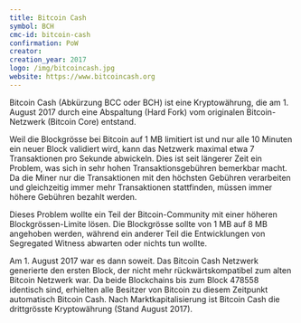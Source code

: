 ```yaml
---
title: Bitcoin Cash
symbol: BCH
cmc-id: bitcoin-cash
confirmation: PoW
creator:
creation_year: 2017
logo: /img/bitcoincash.jpg
website: https://www.bitcoincash.org
---
```


Bitcoin Cash (Abkürzung BCC oder BCH) ist eine Kryptowährung, die am 1. August 2017 durch eine Abspaltung (Hard Fork) vom originalen Bitcoin-Netzwerk (Bitcoin Core) entstand. 

Weil die Blockgrösse bei Bitcoin auf 1 MB limitiert ist und nur alle 10 Minuten ein neuer Block validiert wird, kann das Netzwerk maximal etwa 7 Transaktionen pro Sekunde abwickeln. Dies ist seit längerer Zeit ein Problem, was sich in sehr hohen Transaktionsgebühren bemerkbar macht. Da die Miner nur die Transaktionen mit den höchsten Gebühren verarbeiten und gleichzeitig immer mehr Transaktionen stattfinden, müssen immer höhere Gebühren bezahlt werden. 

Dieses Problem wollte ein Teil der Bitcoin-Community mit einer höheren Blockgrössen-Limite lösen. Die Blockgrösse sollte von 1 MB auf 8 MB angehoben werden, während ein anderer Teil die Entwicklungen von Segregated Witness abwarten oder nichts tun wollte.

Am 1. August 2017 war es dann soweit. Das Bitcoin Cash Netzwerk generierte den ersten Block, der nicht mehr rückwärtskompatibel zum alten Bitcoin Netzwerk war. Da beide Blockchains bis zum Block 478558 identisch sind, erhielten alle Besitzer von Bitcoin zu diesem Zeitpunkt automatisch Bitcoin Cash. Nach Marktkapitalisierung ist Bitcoin Cash die drittgrösste Kryptowährung (Stand August 2017).

